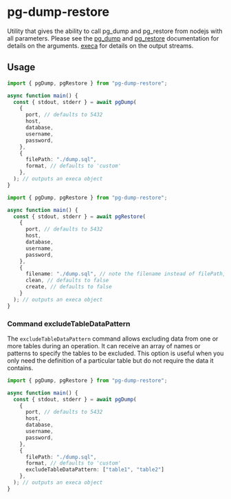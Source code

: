 # pg-dump-restore

Utility that gives the ability to call pg_dump and pg_restore from nodejs with all parameters.
Please see the [pg_dump](https://www.postgresql.org/docs/14/app-pgdump.html) and [pg_restore](https://www.postgresql.org/docs/14/app-pgrestore.html) documentation for details on the arguments.
[execa](https://github.com/sindresorhus/execa) for details on the output streams.
## Usage

```typescript
import { pgDump, pgRestore } from "pg-dump-restore";

async function main() {
  const { stdout, stderr } = await pgDump(
    {
      port, // defaults to 5432
      host,
      database,
      username,
      password,
    },
    {
      filePath: "./dump.sql",
      format, // defaults to 'custom'
    },
  ); // outputs an execa object
}
```
```typescript
import { pgDump, pgRestore } from "pg-dump-restore";

async function main() {
  const { stdout, stderr } = await pgRestore(
    {
      port, // defaults to 5432
      host,
      database,
      username,
      password,
    },
    {
      filename: "./dump.sql", // note the filename instead of filePath, following the pg_restore naming.
      clean, // defaults to false
      create, // defaults to false
    }
  ); // outputs an execa object
}
```
### Command excludeTableDataPattern

The `excludeTableDataPattern` command allows excluding data from one or more tables during an operation. It can receive an array of names or patterns to specify the tables to be excluded. This option is useful when you only need the definition of a particular table but do not require the data it contains.

```typescript
import { pgDump, pgRestore } from "pg-dump-restore";

async function main() {
  const { stdout, stderr } = await pgDump(
    {
      port, // defaults to 5432
      host,
      database,
      username,
      password,
    },
    {
      filePath: "./dump.sql",
      format, // defaults to 'custom'
      excludeTableDataPattern: ["table1", "table2"]
    },
  ); // outputs an execa object
}
```
